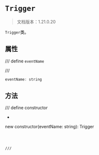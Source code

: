 # `Trigger`

> 文档版本：1.21.0.20

`Trigger`类。

## 属性

/// define
`eventName`


///

```js
eventName: string
```


## 方法

/// define
constructor

- ```js
new constructor(eventName: string): Trigger
```



///

